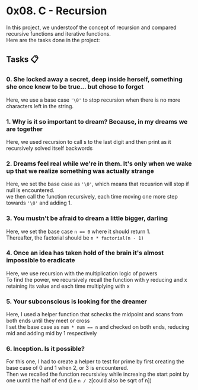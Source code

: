 # 0x08. C - Recursion

In this project, we understoof the concept of recursion and compared recursive functions and iterative functions.<br>
Here are the tasks done in the project:

## Tasks :clipboard:

### 0. She locked away a secret, deep inside herself, something she once knew to be true... but chose to forget

Here, we use a base case ``'\0'``  to stop recursion when there is no more characters left in the string.

### 1. Why is it so important to dream? Because, in my dreams we are together

Here, we used recursion to call s to the last digit and then print as it recursively solved itself backwords

### 2. Dreams feel real while we're in them. It's only when we wake up that we realize something was actually strange

Here, we set the  base case as `'\0'`, which means that recusrion will stop if null is encountered.<br>
we then call the function recursively, each time moving one more step towards ``'\0'`` and adding 1.

### 3. You mustn't be afraid to dream a little bigger, darling

Here, we set the base case ``n == 0`` where it should return 1.<br>
Thereafter, the factorial should be ``n * factorial(n - 1)``

### 4. Once an idea has taken hold of the brain it's almost impossible to eradicate

Here, we use recursion with the multiplication logic of powers <br>
To find the power, we recursively recall the function with y reducing and x retaining its value and each time multiplying with x

### 5. Your subconscious is looking for the dreamer

Here, I used a helper function that schecks the midpoint and scans  from both ends until they meet or cross<br>
I set the base case as ``num * num == n`` and checked on both ends, reducing mid and adding mid by 1 respectively

### 6. Inception. Is it possible?

For this one, I had to create a helper to test for prime by first creating the base case of 0 and 1 when 2, or 3 is encountered.<br>
Then we recalled the function recursivley while increaing the start point by one uuntil the half of end (i.e ``n / 2``[could also be sqrt of n])
